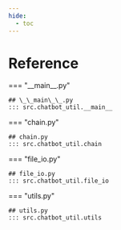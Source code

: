 ```yaml
---
hide:
  - toc
---
```


# Reference

=== "\_\_main\_\_.py"

    ## \_\_main\_\_.py
    ::: src.chatbot_util.__main__

=== "chain.py"

    ## chain.py
    ::: src.chatbot_util.chain

=== "file_io.py"

    ## file_io.py
    ::: src.chatbot_util.file_io

=== "utils.py"

    ## utils.py
    ::: src.chatbot_util.utils
